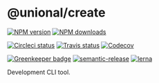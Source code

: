 # @unional/create

[![NPM version][npm-image]][npm-url]
[![NPM downloads][downloads-image]][downloads-url]

[![Circleci status][circleci-image]][circleci-url]
[![Travis status][travis-image]][travis-url]
[![Codecov][codecov-image]][codecov-url]
<!-- [![Coveralls Status][coveralls-image]][coveralls-url] -->

[![Greenkeeper badge][green-keeper-image]][green-keeper-url]
[![semantic-release][semantic-release-image]][semantic-release-url]
[![lerna](https://img.shields.io/badge/maintained%20with-lerna-cc00ff.svg)](https://lernajs.io/)

Development CLI tool.

[npm-image]: https://img.shields.io/npm/v/@unional/create.svg?style=flat
[npm-url]: https://npmjs.org/package/@unional/create
[downloads-image]: https://img.shields.io/npm/dm/@unional/create.svg?style=flat
[downloads-url]: https://npmjs.org/package/@unional/create
[circleci-image]: https://circleci.com/gh/unional/create/tree/master.svg?style=shield
[circleci-url]: https://circleci.com/gh/unional/create/tree/master
[travis-image]: https://img.shields.io/travis/unional/create/master.svg?style=flat
[travis-url]: https://travis-ci.org/unional/create?branch=master
[codecov-image]: https://codecov.io/gh/unional/create/branch/master/graph/badge.svg
[codecov-url]: https://codecov.io/gh/unional/create
[coveralls-image]: https://coveralls.io/repos/github/unional/create/badge.svg
[coveralls-url]: https://coveralls.io/github/unional/create
[green-keeper-image]: https://badges.greenkeeper.io/unional/create.svg
[green-keeper-url]:https://greenkeeper.io/
[semantic-release-image]:https://img.shields.io/badge/%20%20%F0%9F%93%A6%F0%9F%9A%80-semantic--release-e10079.svg
[semantic-release-url]:https://github.com/semantic-release/semantic-release
